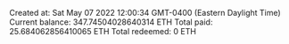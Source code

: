 Created at: Sat May 07 2022 12:00:34 GMT-0400 (Eastern Daylight Time)
Current balance: 347.74504028640314 ETH
Total paid: 25.684062856410065 ETH
Total redeemed: 0 ETH

